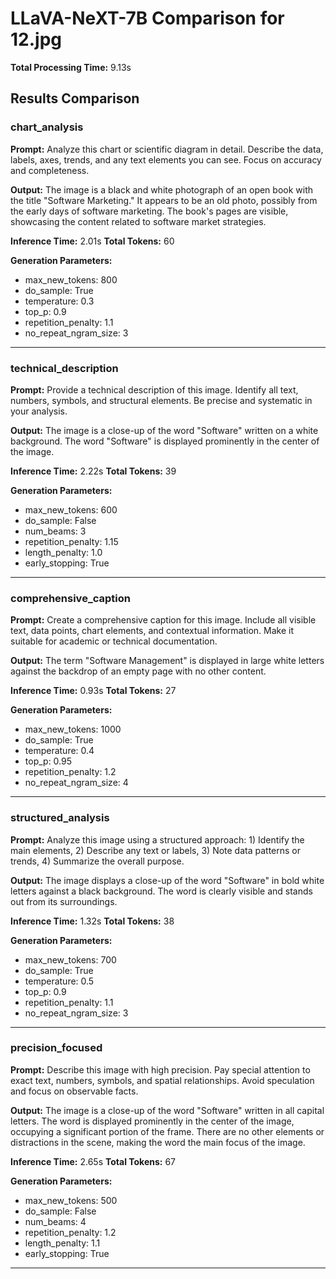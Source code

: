 # LLaVA-NeXT-7B Comparison for 12.jpg

**Total Processing Time:** 9.13s

## Results Comparison

### chart_analysis

**Prompt:** Analyze this chart or scientific diagram in detail. Describe the data, labels, axes, trends, and any text elements you can see. Focus on accuracy and completeness.

**Output:** The image is a black and white photograph of an open book with the title "Software Marketing." It appears to be an old photo, possibly from the early days of software marketing. The book's pages are visible, showcasing the content related to software market strategies.

**Inference Time:** 2.01s
**Total Tokens:** 60

**Generation Parameters:**
- max_new_tokens: 800
- do_sample: True
- temperature: 0.3
- top_p: 0.9
- repetition_penalty: 1.1
- no_repeat_ngram_size: 3

---

### technical_description

**Prompt:** Provide a technical description of this image. Identify all text, numbers, symbols, and structural elements. Be precise and systematic in your analysis.

**Output:** The image is a close-up of the word "Software" written on a white background. The word "Software" is displayed prominently in the center of the image.

**Inference Time:** 2.22s
**Total Tokens:** 39

**Generation Parameters:**
- max_new_tokens: 600
- do_sample: False
- num_beams: 3
- repetition_penalty: 1.15
- length_penalty: 1.0
- early_stopping: True

---

### comprehensive_caption

**Prompt:** Create a comprehensive caption for this image. Include all visible text, data points, chart elements, and contextual information. Make it suitable for academic or technical documentation.

**Output:** The term "Software Management" is displayed in large white letters against the backdrop of an empty page with no other content.

**Inference Time:** 0.93s
**Total Tokens:** 27

**Generation Parameters:**
- max_new_tokens: 1000
- do_sample: True
- temperature: 0.4
- top_p: 0.95
- repetition_penalty: 1.2
- no_repeat_ngram_size: 4

---

### structured_analysis

**Prompt:** Analyze this image using a structured approach: 1) Identify the main elements, 2) Describe any text or labels, 3) Note data patterns or trends, 4) Summarize the overall purpose.

**Output:** The image displays a close-up of the word "Software" in bold white letters against a black background. The word is clearly visible and stands out from its surroundings.

**Inference Time:** 1.32s
**Total Tokens:** 38

**Generation Parameters:**
- max_new_tokens: 700
- do_sample: True
- temperature: 0.5
- top_p: 0.9
- repetition_penalty: 1.1
- no_repeat_ngram_size: 3

---

### precision_focused

**Prompt:** Describe this image with high precision. Pay special attention to exact text, numbers, symbols, and spatial relationships. Avoid speculation and focus on observable facts.

**Output:** The image is a close-up of the word "Software" written in all capital letters. The word is displayed prominently in the center of the image, occupying a significant portion of the frame. There are no other elements or distractions in the scene, making the word the main focus of the image.

**Inference Time:** 2.65s
**Total Tokens:** 67

**Generation Parameters:**
- max_new_tokens: 500
- do_sample: False
- num_beams: 4
- repetition_penalty: 1.2
- length_penalty: 1.1
- early_stopping: True

---

